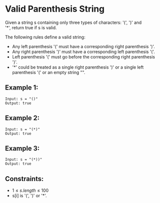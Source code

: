 # Valid Parenthesis String

Given a string s containing only three types of characters: '(', ')' and  
'*', return true if s is valid.

The following rules define a valid string:

* Any left parenthesis '(' must have a corresponding right parenthesis ')'.
* Any right parenthesis ')' must have a corresponding left parenthesis '('.
* Left parenthesis '(' must go before the corresponding right parenthesis ')'.
* '*' could be treated as a single right parenthesis ')' or a single left  
    parenthesis '(' or an empty string "".

 

## Example 1:

    Input: s = "()"
    Output: true

## Example 2:

    Input: s = "(*)"
    Output: true

## Example 3:

    Input: s = "(*))"
    Output: true

 

## Constraints:

* $1 \le s.length \le 100$
* s[i] is '(', ')' or '*'.

